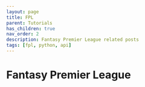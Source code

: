 ```yaml
---
layout: page
title: FPL
parent: Tutorials
has_children: true
nav_order: 2
description: Fantasy Premier League related posts 
tags: [fpl, python, api]
---
```


# Fantasy Premier League

